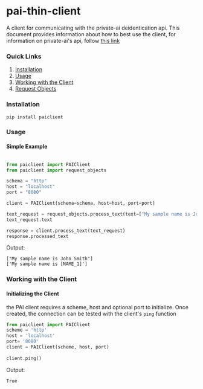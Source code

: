 # pai-thin-client

A client for communicating with the private-ai deidentication api. This document provides information about how to best use the client, for information on private-ai's api, follow [this link][1]

### Quick Links
1. [Installation](#installation)
2. [Usage](#usage)
3. [Working with the Client](#client)
3. [Request Objects](#request-objects)

### Installation <a name=installation></a>

```
pip install paiclient
```

### Usage <a name=usage></a>

#### Simple Example
```python

from paiclient import PAIClient
from paiclient import request_objects

schema = "http"
host = "localhost"
port = "8080"

client = PAIClient(schema=schema, host=host, port=port)

text_request = request_objects.process_text(text=["My sample name is John Smith"])
text_request.text

response = client.process_text(text_request)
response.processed_text


```
Output:
```
["My sample name is John Smith"]
['My sample name is [NAME_1]']
```

### Working with the Client <a name=client></a>

#### Initializing the Client

the PAI client requires a scheme, host and optional port to initialize.
Once created, the connection can be tested with the client's `ping` function

```python
from paiclient import PAIClient
scheme = 'http'
host = 'localhost'
port= '8080'
client = PAIClient(scheme, host, port)
 
client.ping()
```
Output:
```
True
```

[1]:https://docs.private-ai.com/reference/latest/operation/process_text_v3_process_text_post/